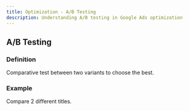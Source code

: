 ```yaml
---
title: Optimization - A/B Testing
description: Understanding A/B testing in Google Ads optimization
---
```


## A/B Testing

### Definition
Comparative test between two variants to choose the best.

### Example
Compare 2 different titles.